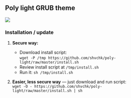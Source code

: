## Poly light GRUB theme

![](https://i.imgur.com/XitFbtv.gif)

### Installation / update

1. **Secure way:**
    - Download install script:  
    `wget -P /tmp https://github.com/shvchk/poly-light/raw/master/install.sh`
    - Review install script at `/tmp/install.sh`
    - Run it: `sh /tmp/install.sh`

2. **Easier, less secure way** — just download and run script:  
    `wget -O - https://github.com/shvchk/poly-light/raw/master/install.sh | sh`

